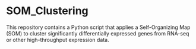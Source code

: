 # SOM_Clustering
This repository contains a Python script that applies a Self-Organizing Map (SOM) to cluster significantly differentially expressed genes from RNA-seq or other high-throughput expression data.
